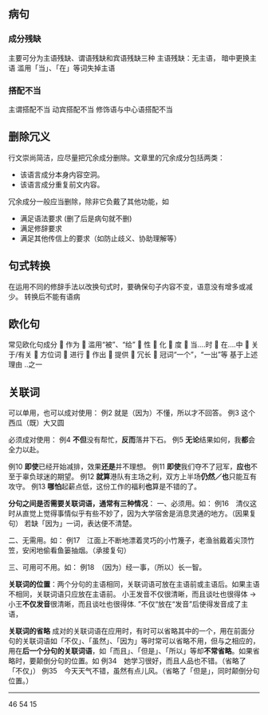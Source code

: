 ## 病句

### 成分残缺
主要可分为主语残缺、谓语残缺和宾语残缺三种
主语残缺：无主语， 暗中更换主语 滥用「当」、「在」等词失掉主语

### 搭配不当
主谓搭配不当 动宾搭配不当 修饰语与中心语搭配不当



## 删除冗义
行文崇尚简洁，应尽量把冗余成分删除。文章里的冗余成分包括两类：
- 该语言成分本身内容空洞。
- 该语言成分重复前文内容。

冗余成分一般应当删除，除非它负戴了其他功能，如
- 满足语法要求 (删了后是病句就不删)
- 满足修辞要求
- 满足其他传信上的要求（如防止歧义、协助理解等）

## 句式转换
在运用不同的修辞手法以改换句式时，要确保句子内容不变，语意没有增多或减少。
转换后不能有语病

## 欧化句
常见欧化句成分
	作为
	滥用“被”、“给”
	性
	化
	度
	当….时
	在….中
	关于/有关
	方位词
	进行
	作出
	提供
	冗长
	冠词“一个”，“一出”等
基于上述理由
..之一



## 关联词

可以单用，也可以成对使用：
  例2	就是（因为）不懂，所以才不回答。
  例3	这个西瓜（既）大又圆

必须成对使用：
  例4	**不但**没有帮忙，**反而**落井下石。
  例5	**无论**结果如何，我**都**会全力以赴。

  例10	**即使**已经开始减排，效果**还是**并不理想。
  例11	**即使**我们夺不了冠军，**应也**不至于辜负球迷的期望。
  例12	**就算**港队有主场之利，双方上半场**仍然／也**只能互有攻守。
  例13	**哪怕**起薪点低，这份工作的福利**也**算是不错的了。

**分句之间是否需要关联词语，通常有三种情况**：
  一、必须用。如：
  例16　清仪这时从直觉上觉得事情似乎有些不妙了，因为大学宿舍是消息灵通的地方。（因果复句）
  若缺「因为」一词，表达便不清楚。

  二、无需用。如：
  例17　江面上不断地漂着灵巧的小竹篾子，老渔翁戴着尖顶竹笠，安闲地偷看鱼篓抽烟。（承接复句）

  三、可用可不用。如：
  例18　（因为）经一事，（所以）长一智。

**关联词的位置**：两个分句的主语相同，关联词语可放在主语前或主语后。如果主语不相同，关联词语只应放在主语前。
小王发音不仅很清晰，而且谈吐也很得体 -> 小王**不仅发音**很清晰，而且谈吐也很得体.
”不仅“放在“发音”后使得发音成了主语，

**关联词的省略** 成对的关联词语在应用时，有时可以省略其中的一个，用在前面分句的关联词语如「不仅」、「虽然」、「因为」等时常可以省略不用，但与之相应的，用在**后一个分句的关联词语**，如「而且」、「但是」、「所以」等却**不常省略**。如果省略时，要颠倒分句的位置。如
    例34　她学习很好，而且人品也不错。（省略了「不仅」）
    例35　今天天气不错，虽然有点儿风。（省略了「但是」，同时颠倒分句位置。）





****
46
54
15